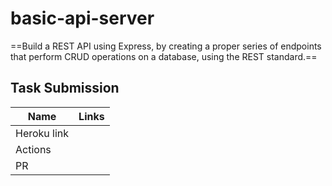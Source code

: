 # basic-api-server

==Build a REST API using Express, by creating a proper series of endpoints that perform CRUD operations on a database, using the REST standard.==

## Task Submission

|   Name |  Links  |
|--- |--- |
|  Heroku link |    |
|  Actions |   |
|  PR |   |
